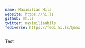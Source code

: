 ```yaml
---
name: Maximilian Hils
website: https://hi.ls
github: mhils
twitter: maximilianhils
fediverse: https://fedi.hi.ls/@max
---
```


Test